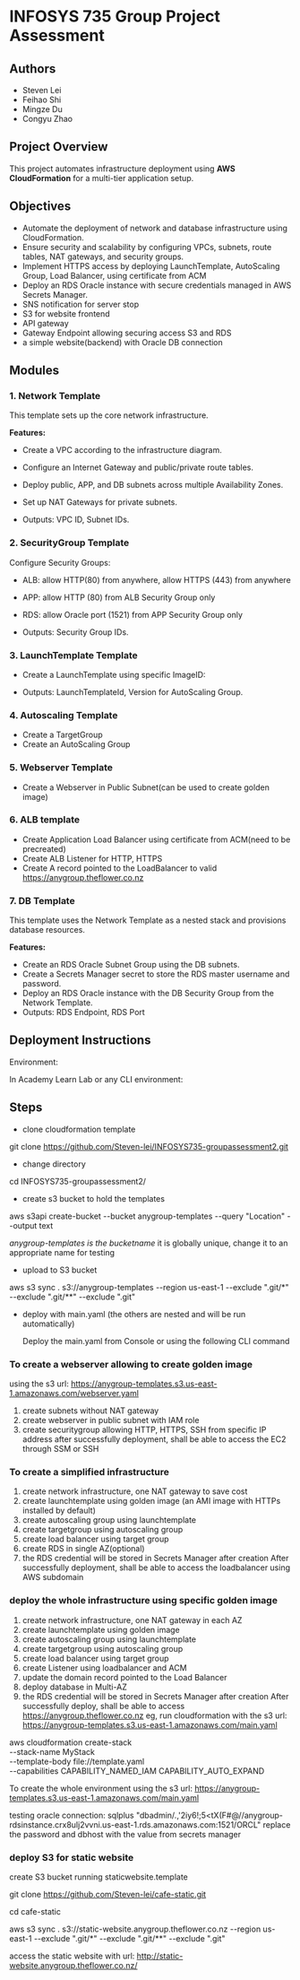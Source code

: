 # INFOSYS 735 Group Project Assessment

## Authors

- Steven Lei
- Feihao Shi
- Mingze Du
- Congyu Zhao

## Project Overview

This project automates infrastructure deployment using **AWS CloudFormation** for a multi-tier application setup.

## Objectives

- Automate the deployment of network and database infrastructure using CloudFormation.
- Ensure security and scalability by configuring VPCs, subnets, route tables, NAT gateways, and security groups.
- Implement HTTPS access by deploying LaunchTemplate, AutoScaling Group, Load Balancer, using certificate from ACM
- Deploy an RDS Oracle instance with secure credentials managed in AWS Secrets Manager.
- SNS notification for server stop
- S3 for website frontend
- API gateway
- Gateway Endpoint allowing securing access S3 and RDS
- a simple website(backend) with Oracle DB connection

## Modules

### 1. Network Template

This template sets up the core network infrastructure.

**Features:**

- Create a VPC according to the infrastructure diagram.
- Configure an Internet Gateway and public/private route tables.
- Deploy public, APP, and DB subnets across multiple Availability Zones.
- Set up NAT Gateways for private subnets.

- Outputs: VPC ID, Subnet IDs.

### 2. SecurityGroup Template

Configure Security Groups:

- ALB: allow HTTP(80) from anywhere, allow HTTPS (443) from anywhere
- APP: allow HTTP (80) from ALB Security Group only
- RDS: allow Oracle port (1521) from APP Security Group only

- Outputs: Security Group IDs.

### 3. LaunchTemplate Template

- Create a LaunchTemplate using specific ImageID:

- Outputs: LaunchTemplateId, Version for AutoScaling Group.

### 4. Autoscaling Template

- Create a TargetGroup
- Create an AutoScaling Group

### 5. Webserver Template

- Create a Webserver in Public Subnet(can be used to create golden image)

### 6. ALB template

- Create Application Load Balancer using certificate from ACM(need to be precreated)
- Create ALB Listener for HTTP, HTTPS
- Create A record pointed to the LoadBalancer to valid https://anygroup.theflower.co.nz

### 7. DB Template

This template uses the Network Template as a nested stack and provisions database resources.

**Features:**

- Create an RDS Oracle Subnet Group using the DB subnets.
- Create a Secrets Manager secret to store the RDS master username and password.
- Deploy an RDS Oracle instance with the DB Security Group from the Network Template.
- Outputs: RDS Endpoint, RDS Port

## Deployment Instructions

Environment:

In Academy Learn Lab or any CLI environment:

## Steps

- clone cloudformation template

git clone https://github.com/Steven-lei/INFOSYS735-groupassessment2.git

- change directory

cd INFOSYS735-groupassessment2/

- create s3 bucket to hold the templates

aws s3api create-bucket --bucket anygroup-templates --query "Location" --output text

_anygroup-templates is the bucketname_ it is globally unique, change it to an appropriate name for testing

- upload to S3 bucket

aws s3 sync . s3://anygroup-templates --region us-east-1 --exclude ".git/\*" --exclude ".git/\*\*" --exclude ".git"

- deploy with main.yaml (the others are nested and will be run automatically)

  Deploy the main.yaml from Console or using the following CLI command

### To create a webserver allowing to create golden image

using the s3 url:
https://anygroup-templates.s3.us-east-1.amazonaws.com/webserver.yaml

1. create subnets without NAT gateway
2. create webserver in public subnet with IAM role
3. create securitygroup allowing HTTP, HTTPS, SSH from specific IP address
   after successfully deployment, shall be able to access the EC2 through SSM or SSH

### To create a simplified infrastructure

1. create network infrastructure, one NAT gateway to save cost
2. create launchtemplate using golden image (an AMI image with HTTPs installed by default)
3. create autoscaling group using launchtemplate
4. create targetgroup using autoscaling group
5. create load balancer using target group
6. create RDS in single AZ(optional)
7. the RDS credential will be stored in Secrets Manager after creation
   After successfully deployment, shall be able to access the loadbalancer using AWS subdomain

### deploy the whole infrastructure using specific golden image

1. create network infrastructure, one NAT gateway in each AZ
2. create launchtemplate using golden image
3. create autoscaling group using launchtemplate
4. create targetgroup using autoscaling group
5. create load balancer using target group
6. create Listener using loadbalancer and ACM
7. update the domain record pointed to the Load Balancer
8. deploy database in Multi-AZ
9. the RDS credential will be stored in Secrets Manager after creation
   After successfully deploy, shall be able to access https://anygroup.theflower.co.nz
   eg, run cloudformation with the s3 url: https://anygroup-templates.s3.us-east-1.amazonaws.com/main.yaml

aws cloudformation create-stack \
 --stack-name MyStack \
 --template-body file://template.yaml \
 --capabilities CAPABILITY_NAMED_IAM CAPABILITY_AUTO_EXPAND

To create the whole environment using the s3 url:
https://anygroup-templates.s3.us-east-1.amazonaws.com/main.yaml

testing oracle connection:
sqlplus "dbadmin/.,'2iy6!;5<tX(F#@//anygroup-rdsinstance.crx8ulj2vvni.us-east-1.rds.amazonaws.com:1521/ORCL"
replace the password and dbhost with the value from secrets manager

### deploy S3 for static website

create S3 bucket running staticwebsite.template

git clone https://github.com/Steven-lei/cafe-static.git

cd cafe-static

aws s3 sync . s3://static-website.anygroup.theflower.co.nz --region us-east-1 --exclude ".git/\*" --exclude ".git/\*\*" --exclude ".git"

access the static website with url: http://static-website.anygroup.theflower.co.nz/
